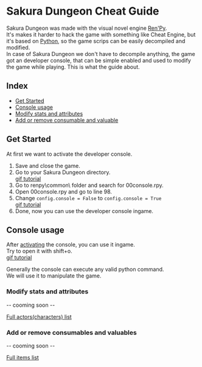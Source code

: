 # Sakura Dungeon Cheat Guide

Sakura Dungeon was made with the visual novel engine [Ren'Py](https://www.renpy.org/).  
It's makes it harder to hack the game with something like Cheat Engine, but it's based on [Python](https://www.python.org/), so the game scrips can be easily decompiled and modified.  
In case of Sakura Dungeon we don't have to decompile anything, the game got an developer console, that can be simple enabled and used to modify the game while playing. This is what the guide about.

## Index
* [Get Started](#get-started)
* [Console usage](#console-usage)
 * [Modify stats and attributes](#modify-stats-and-attributes)
 * [Add or remove consumable and valuable](#add-or-remove-consumables-and-valuables)



## Get Started
At first we want to activate the developer console.  

1. Save and close the game.
2. Go to your Sakura Dungeon directory.  
[gif tutorial](http://i.imgur.com/zxrWI2B.gifv)  
3. Go to renpy\common\ folder and search for 00console.rpy.
4. Open 00console.rpy and go to line 98.
5. Change `config.console = False` to `config.console = True`  
[gif tutorial](http://i.imgur.com/rrRn9ce.gifv)
6. Done, now you can use the developer console ingame.


## Console usage
After [activating](#get-started) the console, you can use it ingame.  
Try to open it with shift+o.  
[gif tutorial](http://i.imgur.com/qqlsKVO.gifv)

Generally the console can execute any valid python command.  
We will use it to manipulate the game.  

### Modify stats and attributes
-- cooming soon --  

[Full actors(characters) list](https://docs.google.com/spreadsheets/d/1ZtdCNY44I7SRhcCkU0ZzTvG5PptmZHj4Kfen7Lh2p8M)

### Add or remove consumables and valuables
-- cooming soon --  

[Full items list](https://docs.google.com/spreadsheets/d/12vLrKiqmfnh0nwrKD5HbC9Qk7lWj77fPff1_-cSj5Os)
